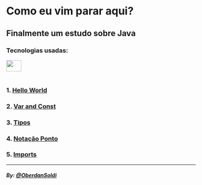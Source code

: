 # Como eu vim parar aqui?

## Finalmente um estudo sobre Java

### Tecnologias usadas:
<div>
<img height="30" width="40" src="https://cdn.jsdelivr.net/gh/devicons/devicon/icons/java/java-original.svg" />

</div>

<br>

### 1. [Hello World](./src/fundamentos/PrimeiroPrograma.java)
### 2. [Var and Const](./src/fundamentos/AreaCircunferencia.java)
### 3. [Tipos](./src/fundamentos/TiposPrimitivos.java)
### 4. [Notação Ponto](./src/fundamentos/NotacaoPonto.java)
### 5. [Imports](./src/fundamentos/Import.java)

---
##### By: [@OberdanSoldi](https://github.com/OberdanSoldi)
